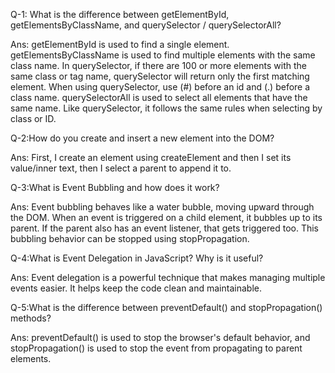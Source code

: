 Q-1: What is the difference between getElementById, getElementsByClassName, and querySelector / querySelectorAll?

Ans: getElementById is used to find a single element.
getElementsByClassName is used to find multiple elements with the same class name. 
In querySelector, if there are 100 or more elements with the same class or tag name, querySelector will return only the first matching element.
When using querySelector, use (#) before an id and (.) before a class name.
querySelectorAll is used to select all elements that have the same name. Like querySelector, it follows the same rules when selecting by class or ID.


Q-2:How do you create and insert a new element into the DOM?

Ans: First, I create an element using createElement and then I set its value/inner text, then I select a parent to append it to. 


Q-3:What is Event Bubbling and how does it work?

Ans: Event bubbling behaves like a water bubble, moving upward through the DOM. When an event is triggered on a child element,
it bubbles up to its parent. If the parent also has an event listener, that gets triggered too. This bubbling behavior can be stopped using stopPropagation.


Q-4:What is Event Delegation in JavaScript? Why is it useful?

Ans: Event delegation is a powerful technique that makes managing multiple events easier. It helps keep the code clean and maintainable.


Q-5:What is the difference between preventDefault() and stopPropagation() methods?

Ans: preventDefault() is used to stop the browser's default behavior, and stopPropagation() is used to stop the event from propagating to parent elements.
